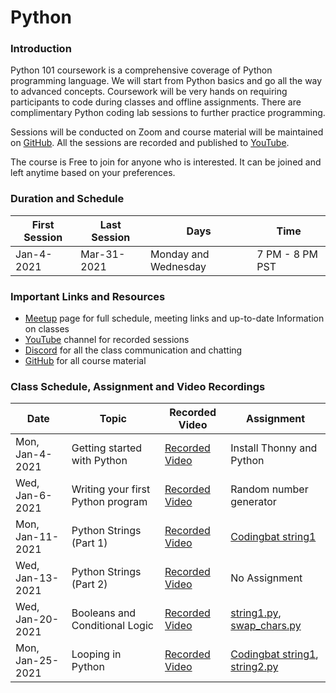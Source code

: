 # Python

### Introduction

Python 101 coursework is a comprehensive coverage of Python programming language. We will start from Python basics and go all the way to advanced concepts. Coursework will be very hands on requiring participants to code during classes and offline assignments. There are complimentary Python coding lab sessions to further practice programming.

Sessions will be conducted on Zoom and course material will be maintained on [GitHub](https://github.com/letsbrewcode/python). All the sessions are recorded and published to [YouTube](https://www.youtube.com/channel/UCqEV2GnQHvwuvdYVf7iL1Nw).

The course is Free to join for anyone who is interested. It can be joined and left anytime based on your preferences.

### Duration and Schedule
| First Session | Last Session | Days | Time |
| ------ | ------ | ------ | ------ | 
| Jan-4-2021 | Mar-31-2021 | Monday and Wednesday | 7 PM - 8 PM PST |

### Important Links and Resources
  - [Meetup](https://www.meetup.com/letsbrewcode/) page for full schedule, meeting links and up-to-date Information on classes
  - [YouTube](https://www.youtube.com/channel/UCqEV2GnQHvwuvdYVf7iL1Nw) channel for recorded sessions
  - [Discord](https://discord.gg/AmvSsdWqnu) for all the class communication and chatting
  - [GitHub](https://github.com/letsbrewcode/python) for all course material

### Class Schedule, Assignment and Video Recordings
| Date | Topic | Recorded Video | Assignment |
| ------ | ------ | ------ | ------ | 
| Mon, Jan-4-2021 | Getting started with Python | [Recorded Video](https://youtu.be/C9_ME3i1WtY) | Install Thonny and Python |
| Wed, Jan-6-2021 | Writing your first Python program | [Recorded Video](https://youtu.be/1NTbAYtGnAA) | Random number generator |
| Mon, Jan-11-2021 | Python Strings (Part 1) | [Recorded Video](https://youtu.be/OZoUsCL4SBs) | [Codingbat string1](https://codingbat.com/java/String-1) |
| Wed, Jan-13-2021 | Python Strings (Part 2) |  [Recorded Video](https://youtu.be/hQ00N1U3xZ0) | No Assignment |
| Wed, Jan-20-2021 | Booleans and Conditional Logic | [Recorded Video](https://youtu.be/oMe8ivlZluU) | [string1.py](https://github.com/letsbrewcode/python/blob/master/strings/string1.py), [swap_chars.py](https://github.com/letsbrewcode/python/blob/master/strings/swap_chars.py) |
| Mon, Jan-25-2021 | Looping in Python | [Recorded Video](https://youtu.be/TIlB5np29jw) | [Codingbat string1](https://codingbat.com/java/String-1), [string2.py](https://github.com/letsbrewcode/python/blob/master/strings/string2.py) |
